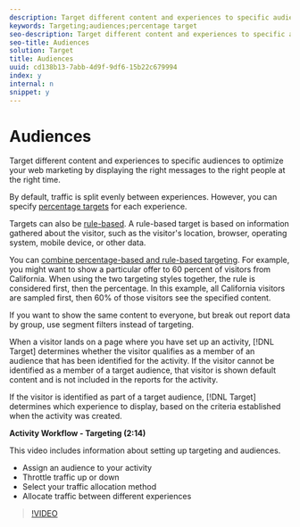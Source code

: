 ```yaml
---
description: Target different content and experiences to specific audiences to optimize your web marketing by displaying the right messages to the right people at the right time.
keywords: Targeting;audiences;percentage target
seo-description: Target different content and experiences to specific audiences to optimize your web marketing by displaying the right messages to the right people at the right time.
seo-title: Audiences
solution: Target
title: Audiences
uuid: cd138b13-7abb-4d9f-9df6-15b22c679994
index: y
internal: n
snippet: y
---
```


# Audiences

Target different content and experiences to specific audiences to optimize your web marketing by displaying the right messages to the right people at the right time.

By default, traffic is split evenly between experiences. However, you can specify [percentage targets](../c-target/c-target-rulebased/c-target-percent.md#concept_9D0C47368EB942C9A66CE03C6BD92412) for each experience.

Targets can also be [rule-based](../c-target/c-target-rulebased/c-target-rulebased.md#concept_087408B488304A54917585D40482791A). A rule-based target is based on information gathered about the visitor, such as the visitor's location, browser, operating system, mobile device, or other data.

You can [combine percentage-based and rule-based targeting](../c-target/c-target-rulebased/c-target-percentandrule.md#concept_D6B6F16F931C4E67AAB8F90621879FCC). For example, you might want to show a particular offer to 60 percent of visitors from California. When using the two targeting styles together, the rule is considered first, then the percentage. In this example, all California visitors are sampled first, then 60% of those visitors see the specified content.

If you want to show the same content to everyone, but break out report data by group, use segment filters instead of targeting.

When a visitor lands on a page where you have set up an activity, [!DNL Target] determines whether the visitor qualifies as a member of an audience that has been identified for the activity. If the visitor cannot be identified as a member of a target audience, that visitor is shown default content and is not included in the reports for the activity.

If the visitor is identified as part of a target audience, [!DNL Target] determines which experience to display, based on the criteria established when the activity was created.

**Activity Workflow - Targeting (2:14)**

This video includes information about setting up targeting and audiences.

* Assign an audience to your activity 
* Throttle traffic up or down 
* Select your traffic allocation method 
* Allocate traffic between different experiences

>[!VIDEO](https://vimeo.com/LOmBgKPeBtA) 
